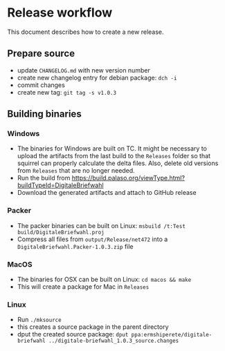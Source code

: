 # Release workflow

This document describes how to create a new release.

## Prepare source

- update `CHANGELOG.md` with new version number
- create new changelog entry for debian package: `dch -i`
- commit changes
- create new tag: `git tag -s v1.0.3`

## Building binaries

### Windows

- The binaries for Windows are built on TC. It might be necessary to upload the artifacts from the last
  build to the `Releases` folder so that squirrel can properly calculate the delta files. Also, delete
  old versions from `Releases` that are no longer needed.
- Run the build from https://build.palaso.org/viewType.html?buildTypeId=DigitaleBriefwahl
- Download the generated artifacts and attach to GitHub release

### Packer

- The packer binaries can be built on Linux: `msbuild /t:Test build/DigitaleBriefwahl.proj`
- Compress all files from `output/Release/net472` into a `DigitaleBriefwahl.Packer-1.0.3.zip` file

### MacOS

- The binaries for OSX can be built on Linux: `cd macos && make`
- This will create a package for Mac in `Releases`

### Linux

- Run `./mksource`
- this creates a source package in the parent directory
- dput the created source package:
  `dput ppa:ermshiperete/digitale-briefwahl ../digitale-briefwahl_1.0.3_source.changes`
